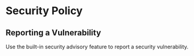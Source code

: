 # Security Policy

## Reporting a Vulnerability

Use the built-in security advisory feature to report a security vulnerability.
